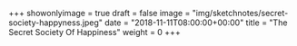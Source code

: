 +++
showonlyimage = true
draft = false
image = "img/sketchnotes/secret-society-happyness.jpeg"
date = "2018-11-11T08:00:00+00:00"
title = "The Secret Society Of Happiness"
weight = 0
+++



